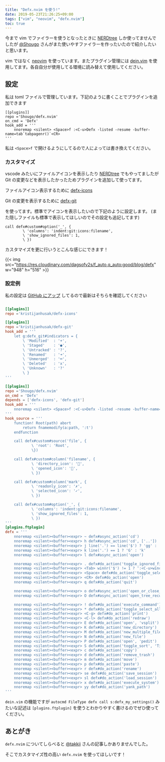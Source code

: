 ```yaml
---
title: "Defx.nvim を使う!"
date: 2019-05-23T21:26:25+09:00
tags: ["vim", "neovim", "defx.nvim"]
toc: true
---
```

今まで vim でファイラーを使うとなったときに [NERDtree][1] しか使ってませんでしたが [@Shougo][2] さんがまた使いやすファイラーを作ったいたので紹介したいと思います。

<!--more-->

vim ではなく [neovim][3] を使っています。またプラグイン管理には [dein.vim][4] を使用してます。各自自分が使用してる環境に読み替えて使用してください。

## 設定
私は toml ファイルで管理しています。下記のように書くことでプラグインを追加できます

```
[[plugins]]
repo ='Shougo/defx.nvim'
on_cmd = 'Defx'
hook_add = '''
	nnoremap <silent> <Space>f :<C-u>Defx -listed -resume -buffer-name=tab`tabpagenr()`<CR>
'''
```

私は `<Space>f` で開けるようにしてるので人によっては書き換えてください。

### カスタマイズ
vscode みたいにファイルアイコンを表示したり [NERDtree][1] でもやってましたが Git の変更などを表示したかったためプラグインを追加して使ってます。

ファイルアイコン表示するために [defx-icons][5]

Git の変更を表示するために [defx-git][6]

を使ってます。標準でアイコンを表示したいので下記のように設定します。
(また隠しファイルも標準で表示してほしいのでその設定も追記してます)

```
call defx#custom#option('_', {
		\ 'columns': 'indent:git:icons:filename',
		\ 'show_ignored_files': 1,
		\ })
```

カスタマイズを更に行いうとこんな感じにできます！

{{< img src="https://res.cloudinary.com/dagsofv2s/f_auto,q_auto:good/blog/defx" w="948" h="516" >}}

### 設定例
私の設定は [GitHub にアップ][7] してるので最新はそちらを確認してください

```toml

[[plugins]]
repo ='kristijanhusak/defx-icons'

[[plugins]]
repo ='kristijanhusak/defx-git'
hook_add = '''
	let g:defx_git#indicators = {
		\ 'Modified'  : '+',
		\ 'Staged'    : '●',
		\ 'Untracked' : '?',
		\ 'Renamed'   : '➜',
		\ 'Unmerged'  : '═',
		\ 'Deleted'   : 'x',
		\ 'Unknown'   : '?'
		\ }
'''

[[plugins]]
repo ='Shougo/defx.nvim'
on_cmd = 'Defx'
depends = ['defx-icons', 'defx-git']
hook_add = '''
	nnoremap <silent> <Space>f :<C-u>Defx -listed -resume -buffer-name=tab`tabpagenr()`<CR>
'''
hook_source = '''
	function! Root(path) abort
		return fnamemodify(a:path, ':t')
	endfunction

	call defx#custom#source('file', {
			\ 'root': 'Root',
			\})

	call defx#custom#column('filename', {
			\ 'directory_icon': '',
			\ 'opened_icon': '',
			\ })

	call defx#custom#column('mark', {
			\ 'readonly_icon': '✗',
			\ 'selected_icon': '✓',
			\ })

	call defx#custom#option('_', {
			\ 'columns': 'indent:git:icons:filename',
			\ 'show_ignored_files': 1,
			\ })
'''
[plugins.ftplugin]
defx = '''
	nnoremap <silent><buffer><expr> ~ defx#async_action('cd')
	nnoremap <silent><buffer><expr> h defx#async_action('cd', ['..'])
	nnoremap <silent><buffer><expr> j line('.') == line('$') ? 'gg' : 'j'
	nnoremap <silent><buffer><expr> k line('.') == 1 ? 'G' : 'k'
	nnoremap <silent><buffer><expr> l defx#async_action('open')

	nnoremap <silent><buffer><expr> . defx#do_action('toggle_ignored_files')
	nnoremap <silent><buffer><expr> <Tab> winnr('$') != 1 ? ':<C-u>wincmd w<CR>' : ':<C-u>Defx -buffer-name=temp -split=vertical<CR>'
	nnoremap <silent><buffer><expr> <Space> defx#do_action('toggle_select') . 'j'
	nnoremap <silent><buffer><expr> <CR> defx#do_action('open')
	nnoremap <silent><buffer><expr> q defx#do_action('quit')

	nnoremap <silent><buffer><expr> o defx#async_action('open_or_close_tree')
	nnoremap <silent><buffer><expr> O defx#async_action('open_tree_recursive')

	nnoremap <silent><buffer><expr> ! defx#do_action('execute_command')
	nnoremap <silent><buffer><expr> * defx#do_action('toggle_select_all')
	nnoremap <silent><buffer><expr> <C-g> defx#do_action('print')
	nnoremap <silent><buffer><expr> <C-l> defx#do_action('redraw')
	nnoremap <silent><buffer><expr> E defx#do_action('open', 'vsplit')
	nnoremap <silent><buffer><expr> K defx#do_action('new_directory')
	nnoremap <silent><buffer><expr> M defx#do_action('new_multiple_files')
	nnoremap <silent><buffer><expr> N defx#do_action('new_file')
	nnoremap <silent><buffer><expr> P defx#do_action('open', 'pedit')
	nnoremap <silent><buffer><expr> S defx#do_action('toggle_sort', 'Time')
	nnoremap <silent><buffer><expr> c defx#do_action('copy')
	nnoremap <silent><buffer><expr> d defx#do_action('remove_trash')
	nnoremap <silent><buffer><expr> m defx#do_action('move')
	nnoremap <silent><buffer><expr> p defx#do_action('paste')
	nnoremap <silent><buffer><expr> r defx#do_action('rename')
	nnoremap <silent><buffer><expr> se defx#do_action('save_session')
	nnoremap <silent><buffer><expr> sl defx#do_action('load_session')
	nnoremap <silent><buffer><expr> x defx#do_action('execute_system')
	nnoremap <silent><buffer><expr> yy defx#do_action('yank_path')
'''
```

`dein.vim` の機能ですが `autocmd FileType defx call s:defx_my_settings()` みたいな記述は `[plugins.ftplugin]` を使うとわかりやすく書けるのでぜひ使ってください。

## あとがき
`defx.nvim` についてしらべると [@takkii][8] さんの記事しかありませんでした。

そこでカスタマイズ性の高い `defx.nvim` を使ってほしいです！

[1]:https://github.com/scrooloose/nerdtree
[2]:https://github.com/Shougo
[3]:https://neovim.io/
[4]:https://github.com/Shougo/dein.vim
[5]:https://github.com/kristijanhusak/defx-icons
[6]:https://github.com/kristijanhusak/defx-git
[7]:https://github.com/ress997/dotfiles-neovim
[8]:https://takkii.hatenablog.com/about
